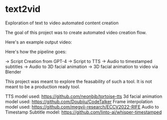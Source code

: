 # text2vid
Exploration of text to video automated content creation

The goal of this project was to create automated video creation flow.

Here's an example output video:



Here's how the pipeline goes:

-> Script Creation from GPT-4
-> Script to TTS
-> Audio to timestamped subtitles
-> Audio to 3D facial animation
-> 3D facial animation to video via Blender


This project was meant to explore the feasability of such a tool. It is not meant to be a production ready tool.

TTS model used: https://github.com/neonbjb/tortoise-tts 
3d facial animation model used: https://github.com/Doubiiu/CodeTalker
Frame interpolation model used: https://github.com/megvii-research/ECCV2022-RIFE
Audio to Timestamp Subtitle model: https://github.com/linto-ai/whisper-timestamped

